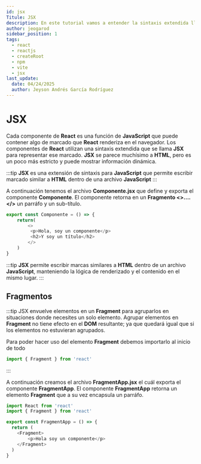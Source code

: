 ```yaml
---
id: jsx
Titule: JSX
description: En este tutorial vamos a entender la sintaxis extendida llamada JSX usada en ReactJS
author: jeogarod
sidebar_position: 1
tags:
  - react
  - reactjs
  - createRoot
  - npm
  - vite
  - jsx
last_update:
  date: 04/24/2025
  author: Jeyson Andrés García Rodríguez
---
```


# JSX

Cada componente de **React** es una función de **JavaScript** que puede contener algo de marcado que **React** renderiza en el navegador. Los componentes de **React** utilizan una sintaxis extendida que se llama **JSX** para representar ese marcado. **JSX** se parece muchísimo a **HTML**, pero es un poco más estricto y puede mostrar información dinámica.

:::tip
**JSX** es una extensión de sintaxis para **JavaScript** que permite escribir marcado similar a **HTML** dentro de una archivo **JavaScript**
:::

A continuación tenemos el archivo **Componente.jsx** que define y exporta el componente **Componente**. El componente retorna en un **Fragmento <>....</>** un parráfo y un sub-título. 

```javascript title="/src/Componente.jsx"
export const Componente = () => {
    return(
        <>
         <p>Hola, soy un componente</p>
         <h2>Y soy un título</h2>
        </>
    )
}
```

:::tip
**JSX** permite escribir marcas similares a **HTML** dentro de un archivo **JavaScript**, manteniendo la lógica de renderizado y el contenido en el mismo lugar.
:::

## Fragmentos 

:::tip
JSX envuelve elementos en un **Fragment** para agruparlos en situaciones donde necesites un solo elemento. Agrupar elementos en **Fragment** no tiene efecto en el **DOM** resultante; ya que quedará igual que si los elementos no estuvieran agrupados. 

Para poder hacer uso del elemento **Fragment** debemos importarlo al inicio de todo

```javascript
import { Fragment } from 'react'
```
:::

A continuación creamos el archivo **FragmentApp.jsx** el cuál exporta el componente **FragmentApp**. El componente **FragmentApp** retorna un elemento **Fragment** que a su vez encapsula un parráfo.  

```javascript title="/src/FragmentApp.jsx"
import React from 'react'
import { Fragment } from 'react'

export const FragmentApp = () => {
  return (
    <Fragment>
        <p>Hola soy un componente</p>
    </Fragment>
  )
}
```
